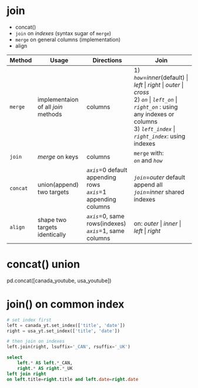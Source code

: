 # join

* concat()
* `join` on _indexes_ (syntax sugar of `merge`)
* `merge` on general columns (implementation)
* align

Method | Usage | Directions | Join
---|---|---|---
`merge` | implementaion of all _join_ methods | columns | 1) _`how`_=_inner_(default) \| _left_ \| _right_ \| _outer_ \| _cross_ <br> 2) _`on`_ \| _`left_on`_ \| _`right_on`_ : using any indexes or columns <br> 3) _`left_index`_ \| _`right_index`_: using indexes 
`join` | _merge_ on keys | columns | `merge` with: <br> _`on`_ and _`how`_
`concat` | union(append) two targets | _`axis`_=0 default appending rows <br> _`axis`_=1 appending columns | _`join`_=_outer_ default append all <br> _`join`_=_inner_ shared indexes 
`align` | shape two targets identically | _`axis`_=0, same rows(indexes) <br> _`axis`_=1, same columns | on: _outer_ \| _inner_ \| _left_ \| _right_  

# concat() union

pd.concat([canada_youtube, usa_youtube])

# join() on common index
```python
# set index first
left = canada_yt.set_index(['title', 'date'])
right = usa_yt.set_index(['title', 'date'])

# then join on indexes
left.join(right, lsuffix='_CAN', rsuffix='_UK')
```
```SQL
select 
    left.* AS left.*_CAN, 
    right.* AS right.*_UK 
left join right 
on left.title=right.title and left.date=right.date
```